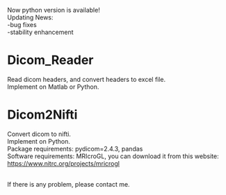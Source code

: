 Now python version is available!<br>
Updating News:<br>
  -bug fixes<br>
  -stability enhancement<br>

# Dicom_Reader
Read dicom headers, and convert headers to excel file.<br>
Implement on Matlab or Python.

# Dicom2Nifti
Convert dicom to nifti.<br>
Implement on Python.<br>
Package requirements: pydicom=2.4.3, pandas<br>
Software requirements: MRIcroGL, you can download it from this website:
https://www.nitrc.org/projects/mricrogl

<br>
If there is any problem, please contact me.
